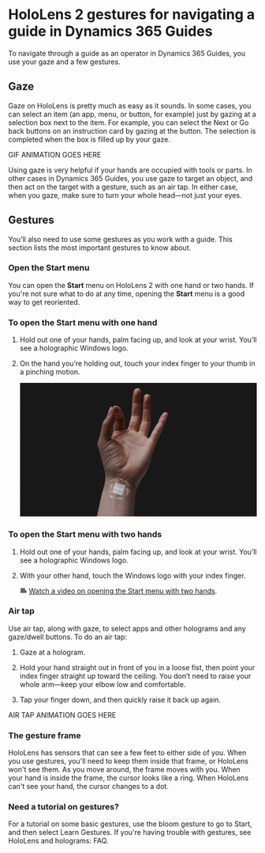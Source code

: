 

# HoloLens 2 gestures for navigating a guide in Dynamics 365 Guides

To navigate through a guide as an operator in Dynamics 365 Guides, you use your gaze and a few gestures.

## Gaze

Gaze on HoloLens is pretty much as easy as it sounds. In some cases, you can select an item (an app, menu, or button, for example) 
just by gazing at a selection box next to the item. For example, you can select the Next or Go back buttons on an instruction card by
gazing at the button. The selection is completed when the box is filled up by your gaze. 

GIF ANIMATION GOES HERE
 
Using gaze is very helpful if your hands are occupied with tools or parts. In other cases in Dynamics 365 Guides, you use gaze to 
target an object, and then act on the target with a gesture, such as an air tap. In either case, when you gaze, make sure to turn 
your whole head—not just your eyes.

## Gestures

You’ll also need to use some gestures as you work with a guide. This section lists the most important gestures to know about.

### Open the Start menu

You can open the **Start** menu on HoloLens 2 with one hand or two hands. If you're not sure what to do at any time, opening the **Start** menu is a good way to get reoriented.

### To open the Start menu with one hand

1.	Hold out one of your hands, palm facing up, and look at your wrist. You’ll see a holographic Windows logo.

2.	On the hand you’re holding out, touch your index finger to your thumb in a pinching motion.
 
    ![Open Start menu with one hand](media/open-start-menu-one-hand.png "Open Start menu with one hand")

### To open the Start menu with two hands

1.	Hold out one of your hands, palm facing up, and look at your wrist. You’ll see a holographic Windows logo.

2.	With your other hand, touch the Windows logo with your index finger.

     ![Video camera graphic](media/video-camera.PNG) [Watch a video on opening the Start menu with two hands](https://www.microsoft.com/en-us/videoplayer/embed/RE3Wxng).
 
### Air tap

Use air tap, along with gaze, to select apps and other holograms and any gaze/dwell buttons. To do an air tap:

1.	Gaze at a hologram.

2.	Hold your hand straight out in front of you in a loose fist, then point your index finger straight up toward the ceiling. You don’t need to raise your whole arm—keep your elbow low and comfortable.

3.	Tap your finger down, and then quickly raise it back up again.

AIR TAP ANIMATION GOES HERE
 
### The gesture frame

HoloLens has sensors that can see a few feet to either side of you. When you use gestures, you'll need to keep them inside that frame, or HoloLens won't see them. As you move around, the frame moves with you. When your hand is inside the frame, the cursor looks like a ring. When HoloLens can't see your hand, the cursor changes to a dot.

### Need a tutorial on gestures?

For a tutorial on some basic gestures, use the bloom gesture to go to Start, and then select Learn Gestures. If you're having trouble with gestures, see HoloLens and holograms: FAQ.

